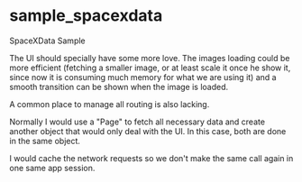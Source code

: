 # sample_spacexdata

SpaceXData Sample

The UI should specially have some more love. The images loading could be more efficient (fetching a smaller image, or at least scale it once he show it, since now it is consuming much memory for what we are using it) and a smooth transition can be shown when the image is loaded.

A common place to manage all routing is also lacking.

Normally I would use a "Page" to fetch all necessary data and create another object that would only deal with the UI. In this case, both are done in the same object.

I would cache the network requests so we don't make the same call again in one same app session.
